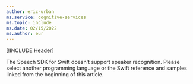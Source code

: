 ```yaml
---
author: eric-urban
ms.service: cognitive-services
ms.topic: include
ms.date: 02/15/2022
ms.author: eur
---
```


[!INCLUDE [Header](../../common/swift.md)]

The Speech SDK for Swift doesn't support speaker recognition. Please select another programming language or the Swift reference and samples linked from the beginning of this article. 
